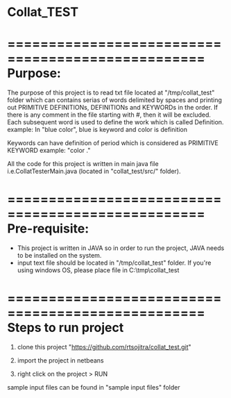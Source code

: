 # Collat_TEST

==================================================
Purpose:
==================================================

The purpose of this project is  to read txt file located at "/tmp/collat_test" folder which can contains serias of words delimited by spaces and printing out PRIMITIVE DEFINITIONs, DEFINITIONs and KEYWORDs in the order.
If there is any comment in the file starting with #, then it will be excluded.
Each subsequent word is used to define the work which is called Definition.
example: In "blue color", blue is keyword and color is definition

Keywords can have definition of period which is considered as PRIMITIVE KEYWORD
example: "color ."

All the code for this project is written in main java file i.e.CollatTesterMain.java (located in "collat_test/src/" folder). 

==================================================
Pre-requisite:
==================================================
- This project is written in JAVA so in order to run the project, JAVA needs to be installed on the system. 
- input text file should be located in "/tmp/collat_test" folder. If you're using windows OS, please place file in C:\tmp\collat_test


==================================================
Steps to run project
==================================================

1) clone this project "https://github.com/rtsojitra/collat_test.git"

2) import the project in netbeans 

3) right click on the project > RUN

sample input files can be found in "sample input files" folder



